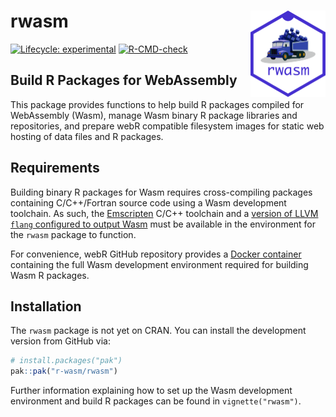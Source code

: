 
<!-- README.md is generated from README.Rmd. Please edit that file -->

# rwasm <a href="https://r-wasm.github.io/rwasm/"><img src="man/figures/logo.png" align="right" height="138" alt="rwasm website" /></a>

<!-- badges: start -->

[![Lifecycle:
experimental](https://img.shields.io/badge/lifecycle-experimental-orange.svg)](https://lifecycle.r-lib.org/articles/stages.html)
[![R-CMD-check](https://github.com/r-wasm/rwasm/actions/workflows/R-CMD-check.yaml/badge.svg)](https://github.com/r-wasm/rwasm/actions/workflows/R-CMD-check.yaml)
<!-- badges: end -->

## Build R Packages for WebAssembly

This package provides functions to help build R packages compiled for
WebAssembly (Wasm), manage Wasm binary R package libraries and
repositories, and prepare webR compatible filesystem images for static
web hosting of data files and R packages.

## Requirements

Building binary R packages for Wasm requires cross-compiling packages
containing C/C++/Fortran source code using a Wasm development toolchain.
As such, the [Emscripten](https://emscripten.org) C/C++ toolchain and a
[version of LLVM `flang` configured to output
Wasm](https://github.com/lionel-/f18-llvm-project/tree/fix-webr) must be
available in the environment for the `rwasm` package to function.

For convenience, webR GitHub repository provides a [Docker
container](https://github.com/r-wasm/webr/pkgs/container/webr)
containing the full Wasm development environment required for building
Wasm R packages.

## Installation

The `rwasm` package is not yet on CRAN. You can install the development
version from GitHub via:

``` r
# install.packages("pak")
pak::pak("r-wasm/rwasm")
```

Further information explaining how to set up the Wasm development
environment and build R packages can be found in `vignette("rwasm")`.
